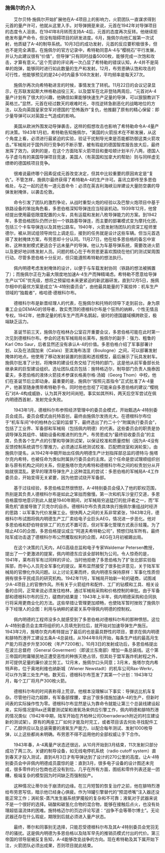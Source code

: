 ### 施佩尔的介入

　　艾尔贝特·施佩尔开始扩展他在A-4项目上的影响力，火箭团队一直谋求得到元首的量产许可，他就从这里入手。对导弹拥趸来说，元首在1942年对导弹项目的态度令人沮丧。在1941年8月转而支持A-4后，元首的态度再次反转。他继续拒绝发布量产命令，但没有阻碍项目的研发进度。6月，施佩尔向他汇报第一次试射，他质疑了A-4的制导系统。10月3日的成功发射，元首的反应要积极很多，但也不是完全满意。在施佩尔的官方记录中，希特勒同意A-4与“樱桃石”平行发展，并认为此建议很有“价值”，但导弹“只有同时战备5000枚，能够完成一次饱和攻击，才算有意义。”这个荒谬的评论再一次凸显了希特勒的错误认知，A-4并不是简单的炮弹，能够同时进行如此数量的生产和发射。12月，布劳恩确认饱和攻击的可行性，他能够预见的是24小时内最多108次发射，平均频率是每天27次。

　　施佩尔再次向希特勒进言的时候，事情发生了转机。11月22日的会议记录显示，在苏联发起斯大林格勒战役三天，以及盟军在北非登陆两周后，“元首对A-4量产计划有了很大的兴趣，他确信如果能够快速生产足量的导弹，可以狠狠教训下英格兰。”显然，元首在经过数天的艰难时光，寻找逆转急剧恶化的战略地位的方法，以及向英国皇家空军对德国的“恐怖轰炸”复仇，他推翻了原有的精心保留：即少量导弹可以对英国士气造成的影响。

　　美国从欧洲外围发动导弹袭击，这样的假想攻击也影响了希特勒命令A-4量产的决策。1943年1月初，希特勒告知施佩尔，“美国的火箭技术在不断发展，从这个角度上看，必须进行最紧迫的实验，验证干扰制导光束是否能都防御这类火箭攻击。”军械局对于国外同行竞争的不断示警，被有瑕疵的德国智库报告放大后，最终发挥了效力。讽刺的是，在这个方面陆军火箭项目和曼哈顿计划半斤八两，德国人与子虚乌有的美国导弹项目竞速，美国人（有英国和加拿大的帮助）则与同样虚无缥缈的德国核项目竞争。

　　很难说最终哪个因素促成元首改变决定，但其中比较重要的原因肯定是“复仇”。不管怎样，施佩尔最终获得了希特勒A-4的生产许可。喜讯立即传至多恩伯格处，与之一起的还有一道元首命令：必须在英吉利海峡沿岸建设大量防空袭的导弹发射掩体，以袭击伦敦。

　　命令引发了团队的激烈争论，从战时重型火炮的经验以及巴黎火炮项目中基于铁路设备的笨拙角色看，多恩伯格深知导弹连应当轻装机动。1939年12月，他曾经提出使用最低限度配置的火车，具有运载和发射八枚导弹能力的方案。到1942年，多恩伯格团队仍然计划一个铁路基导弹连，而主要的部署模式变为摩托化团，包括三个卡车导弹连以及其他公路车。1940年，火箭发射场团队的资深工程师里德尔，被从测试组领导岗位上调走后，接到的任务就是设计这些车辆。但当元首选择了发射掩体方案，布劳恩却十分认同。11月27日，他在给多恩伯格的备忘中宣称，这种发射模式更适合于远未量产的导弹。他认为车基导弹系统，需要改进火箭以及更好地训练发射人员。问题的核心在于布劳恩更喜欢围绕在他们的测试架周围行动。尽管多恩伯格十分反对，但只能遵照希特勒的想法执行。

　　佩内明德考虑发射掩体的设计，以便于与车载发射协同（铁路的想法被搁置了）；而施佩尔正在为最大限度地加速A-4生产而殚精竭虑。希特勒不愿意给导弹生产以“DE”优先级，想将之预留给未来更紧迫的新武器研发。直到12月5日，施佩尔相中的最优方案是成立“A-4特别委员会”，由他最具能量的下属挂帅：机车生产领域的“独裁者”，格哈德·德根科尔布。

　　德根科尔布是新晋经理人的代表，在施佩尔和托特的领导下走到前台。身为原重工企业DEMAG的领导者，敦实秃顶的德根科尔布是个狂热的纳粹，个性无情且专权。1942年，他靠足量的机车生产而声名鹊起，彼时的德国疆域横跨欧亚，极端缺乏运力。

　　圣诞节前三天，施佩尔在柏林办公室召开重要会议，多恩伯格可能在此时第一次见到德根科尔布。参会的还有军械局局长莱布，施佩尔的副手：强力、粗鲁的Karl Otto Saur，后者显然还没有承认A-4的价值。多恩伯格介绍了军事部署计划，以及在法国加来（Calais）至滨海布洛涅（Boulogne）之间，可以部署发射掩体的地点。他使用了移动发射装置的剖面和透视模型，最后展示了玩具发射车。施佩尔批准了计划，将掩体的建设任务交给了托特的部门，这是他从前军备部长处继承来的巨型建设组织。选址团队成员包括：施特格迈尔，制导部门负责人施泰因霍夫，多恩伯格的液体火箭技术参谋长格奥尔格·汤姆（Georg Thom）中校，他们在圣诞节后立即动身。最重要的是，施佩尔“按照元首指令”正式批准了A-4量产，他甚至随身携带希特勒手令。同时他也忽视了可能来自多恩伯格的建议:“樱桃石”对A-4构成威胁，认为其开发时间尚短。事实如其所料，两天后空军尝试在佩内明德西首射，发射完全失败。

　　1943年1月，德根科尔布参照经济管理中的委员会模式，开始甄选A-4特别委员会成员。委员会模式由托特首创，最终由施佩尔发扬光大。在德根科尔布位于“机车车间”中的柏林办公室的监督下，最终选出了约二十个“附属执行委员会”，包括了工业界、军备部和军械局（包括佩内明德）的代表。这些委员会的职责是协调导弹及其组件、辅助设备和推进剂的生产。布劳恩成为“最终验收委员会”的主席，负责各个生产点的引擎和导弹测试架，以保证校准和质量控制（因为A-4没有反馈控制系统调节引擎推力，必须通过系统测试校准、匹配燃烧室和涡轮泵）。由施佩尔提名，从1942年中期开始出任佩内明德生产计划指挥部总监的德特马·施塔尔克内希特，也被任命为类似附属执行委员会的主席。这个任命是尝试理顺组织创新与原有机构之间的关系，但是施塔尔克内希特和德根科尔布之间的权责划分从开始就很混乱。更早的理清导弹生产上这种混乱的尝试：多恩伯格的军械局A-4工作委员会，开始变得无关紧要，因为他尝试绕开军备部。

　　基于过往经验，多恩伯格显然很愤怒，A-4特别委员会侵入了他的职权范围，热别是其负责人德根科尔布是如此之笨拙而傲慢。第一次和机车沙皇打交道，多恩伯格震惊地意识到此人就是1940年期间，对军械局穷追猛打的批评者之一，而“军需危机”直接导致了贝克尔的自杀。德根科尔布负责具体执行施佩尔重组战时经济的思路：以军事为代价发展工业。很快两人之间的关系非常紧张，1943年2月，德根科尔布试图将佩内明德生产工厂卖给电子业巨头AEG，情况进一步恶化。他对多恩伯格和舒伯特安排工厂的方式不置可否，但对军事化管理方式表示轻蔑。为了阻止AEG的企图，多恩伯格提议成立“阿道夫希特勒公司”，预想归陆军所有。最终陆军成功击退了德根科尔布公然攫取权利的企图，AEG在3月初被踢出局。

　　在这个决策的几天内，AEG高级总监和电子专家Waldemar Petersen教授，提出了一个更激进的提案，佩内明德东应该全部转制为公司。令人惊奇的是，1941年，莱布将军有过同样的评论，当时他拒绝了多恩伯格为了扩张北部实验指挥部，而中心人员完全军事化的提议。莱布显然接受了很多批评意见，关于陆军军械局的官僚化作风问题。以上讨论无果而终，佩内明德东保持原样：军事化性质但拥有很多平民成员的研究机构。1942年11月，军械局开始新一轮的磋商，试图减少A-4项目上的官僚作风。所有关于火箭组件和配件、工厂的钻模和工具、相关设备的合同，正常来说必须发往柏林，通过军械局采购和价格控制的审批。由于军备部和德根科尔布的压力，磋商的结果是：1943年上半年，佩内明德采购和合同执行将采用更商业化的方法。这些举措让管理更加顺畅，也使陆军暂时挫败了施佩尔手下经理人的企图：利用与纳粹的紧密关系夺得佩内明德的控制权。

　　佩内明德的工程师没多久就感受到了多恩伯格对德根科尔布的那种愤怒。这位A-4特别委员会主席将组织的人员填充到位后，就开始对加速导弹生产施压。1943年2月，施塔尔克内希特提出了最后的也是最具野性的项目，要求在佩内明德和腓特烈港开工建设五条A-4总装线，从1944年9月开始，每条生产线的最高月生产能力将逐步升至300枚（年产7200枚）。10月3日的发射成功后，多恩伯格提出在波兰总督府（General Goverment）（即波兰东南部）增加一条总装线。这个第三帝国的附庸殖民地正遭受恶性的种族灭绝占领，但其处于盟军轰炸机射程之外，并可提供足量的廉价波兰劳工。12月末，施佩尔口头同意；3月末，施塔尔克内希特声称，位于奥地利维也纳新城（Wiener Newstadt）的机车公司Rax-Werkr，可以作为第三处生产地。数天后，德根科尔布签发了其第一个计划：1943年12月，每个工厂将月产300枚火箭。

　　德根科尔布的时间表称得上荒谬。他根本没理解以下事实：导弹远比机车复杂。尽管他行动力超群，有军备部撑腰，拿出了很多措施加速A-4的生产，但新时间表的实际操作性为零。德根科尔布显然是认为靠命令就能让第三个总装线建设起来，实际情况是Rax还需要测试架和液氧场来供应引擎工作，佩内明德和腓特烈港的情况类似（1942年中期，陆军开始在齐柏林公司Oberraderach附近的村庄建设新的测试架）。原有的两座工厂如何才能及时完工，或者项目该去何处寻找配件工厂、乙醇供应以及总装需要的液氧生产能力，以配合每年测试、发射1000枚导弹，以上这些都尚未明确。布劳恩不得不运用他的全部权威让手下合作。

　　1943年春，A-4离量产状态还很远，从10月开始到3月结束，11次发射只部分成功了两三次。关键的制导设备，如无线电停机系统（radio cutoff system）直到春天才投入测试，直到4月3日才有导弹达到了设计的270公里的高度。让A-4特别委员会中非佩内明德成员震惊的是：直到3月，很多电子设备的设计图还未完成，很多零件的分包商也还没有到位。几乎在所有方面，图纸和零件列表还是一团糟，极端复杂的模型因为时间缺乏而强制投产。

　　这种情况让蒂尔处于崩溃的边缘。在三月短暂的恢复治疗之前，他在腓特烈港给布劳恩写信，暗示他已经身心俱疲。作为18罐引擎替代的“预混喷嘴”注入器还没能正常工作；涡轮泵-蒸汽发生器系统梦魇般的复杂和不可靠；液氧对于武器来说不是一个很好的选择。硝酸和碳氢化合物的混合物，能够在接触后点火，也没有处理超低温流体的困难。施特格迈尔的页边评论写道：“战争不会等蒂尔博士”。无论武器还存在什么瑕疵，期限到后就必须进入量产状态。

　　最终，蒂尔和同事别无选择，只能忍受德根科尔布及其A-4特别委员会党羽无尽的骚扰。这是佩内明德为多恩伯格以及陆军早先的推销员模式付出的代价。第三帝国的领导层被反复告知，A-4能够改变战争的方向。现在希特勒及其下属开始下注，火箭团队必须出成果，否则项目就此结束。


